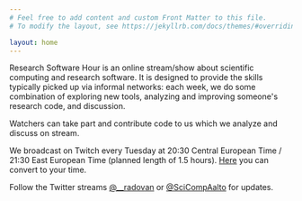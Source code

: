 ```yaml
---
# Feel free to add content and custom Front Matter to this file.
# To modify the layout, see https://jekyllrb.com/docs/themes/#overriding-theme-defaults

layout: home
---
```


Research Software Hour is an online stream/show about scientific
computing and research software.  It is designed to provide the
skills typically picked up via informal networks: each week, we do
some combination of exploring new tools, analyzing and improving
someone's research code, and discussion.

Watchers can take part and contribute code to us which we analyze and discuss
on stream.

We broadcast on Twitch every Tuesday at 20:30 Central European Time /
21:30 East European Time (planned length of 1.5 hours).
[Here](/time/) you can convert to your time.

Follow the
Twitter streams [@\_\_radovan](https://twitter.com/__radovan) or
[@SciCompAalto](https://twitter.com/SciCompAalto) for updates.

